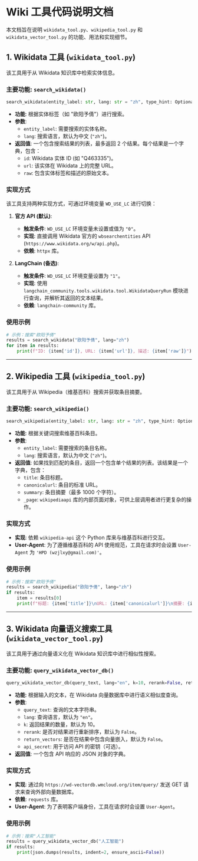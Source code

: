 # Wiki 工具代码说明文档

本文档旨在说明 `wikidata_tool.py`、`wikipedia_tool.py` 和 `wikidata_vector_tool.py` 的功能、用法和实现细节。

## 1. Wikidata 工具 (`wikidata_tool.py`)

该工具用于从 Wikidata 知识库中检索实体信息。

### 主要功能: `search_wikidata()`

```python
search_wikidata(entity_label: str, lang: str = "zh", type_hint: Optional[str] = None) -> List[Dict[str, Any]]
```

- **功能**: 根据实体标签（如 "欧阳予倩"）进行搜索。
- **参数**:
    - `entity_label`: 需要搜索的实体名称。
    - `lang`: 搜索语言，默认为中文 (`"zh"`)。
- **返回值**: 一个包含搜索结果的列表，最多返回 2 个结果。每个结果是一个字典，包含：
    - `id`: Wikidata 实体 ID (如 "Q463335")。
    - `url`: 该实体在 Wikidata 上的完整 URL。
    - `raw`: 包含实体标签和描述的原始文本。

### 实现方式

该工具支持两种实现方式，可通过环境变量 `WD_USE_LC` 进行切换：

1.  **官方 API (默认)**:
    - **触发条件**: `WD_USE_LC` 环境变量未设置或值为 `"0"`。
    - **实现**: 直接调用 Wikidata 官方的 `wbsearchentities` API (`https://www.wikidata.org/w/api.php`)。
    - **依赖**: `httpx` 库。

2.  **LangChain (备选)**:
    - **触发条件**: `WD_USE_LC` 环境变量设置为 `"1"`。
    - **实现**: 使用 `langchain_community.tools.wikidata.tool.WikidataQueryRun` 模块进行查询，并解析其返回的文本结果。
    - **依赖**: `langchain-community` 库。

### 使用示例

```python
# 示例：搜索"欧阳予倩"
results = search_wikidata("欧阳予倩", lang="zh")
for item in results:
    print(f"ID: {item['id']}, URL: {item['url']}, 描述: {item['raw']}")
```

---

## 2. Wikipedia 工具 (`wikipedia_tool.py`)

该工具用于从 Wikipedia（维基百科）搜索并获取条目摘要。

### 主要功能: `search_wikipedia()`

```python
search_wikipedia(entity_label: str, lang: str = "zh", type_hint: Optional[str] = None) -> List[Dict[str, Any]]
```

- **功能**: 根据关键词搜索维基百科条目。
- **参数**:
    - `entity_label`: 需要搜索的条目名称。
    - `lang`: 搜索语言，默认为中文 (`"zh"`)。
- **返回值**: 如果找到匹配的条目，返回一个包含单个结果的列表。该结果是一个字典，包含：
    - `title`: 条目标题。
    - `canonicalurl`: 条目的标准 URL。
    - `summary`: 条目摘要（最多 1000 个字符）。
    - `_page`: `wikipediaapi` 库的内部页面对象，可供上层调用者进行更复杂的操作。

### 实现方式

- **实现**: 依赖 `wikipedia-api` 这个 Python 库来与维基百科进行交互。
- **User-Agent**: 为了遵循维基百科的 API 使用规范，工具在请求时会设置 `User-Agent` 为 `'HPD (wzjlxy@gmail.com)'`。

### 使用示例

```python
# 示例：搜索"欧阳予倩"
results = search_wikipedia("欧阳予倩", lang="zh")
if results:
    item = results[0]
    print(f"标题: {item['title']}\nURL: {item['canonicalurl']}\n摘要: {item['summary']}")
```

---

## 3. Wikidata 向量语义搜索工具 (`wikidata_vector_tool.py`)

该工具用于通过向量语义化在 Wikidata 知识库中进行相似性搜索。

### 主要功能: `query_wikidata_vector_db()`

```python
query_wikidata_vector_db(query_text, lang="en", k=10, rerank=False, return_vectors=False, api_secret=None)
```

- **功能**: 根据输入的文本，在 Wikidata 向量数据库中进行语义相似度查询。
- **参数**:
    - `query_text`: 查询的文本字符串。
    - `lang`: 查询语言，默认为 `"en"`。
    - `k`: 返回结果的数量，默认为 10。
    - `rerank`: 是否对结果进行重新排序，默认为 `False`。
    - `return_vectors`: 是否在结果中包含向量嵌入，默认为 `False`。
    - `api_secret`: 用于访问 API 的密钥（可选）。
- **返回值**: 一个包含 API 响应的 JSON 对象的字典。

### 实现方式

- **实现**: 通过向 `https://wd-vectordb.wmcloud.org/item/query/` 发送 GET 请求来查询外部向量数据库。
- **依赖**: `requests` 库。
- **User-Agent**: 为了表明客户端身份，工具在请求时会设置 `User-Agent`。

### 使用示例

```python
# 示例：搜索"人工智能"
results = query_wikidata_vector_db("人工智能")
if results:
    print(json.dumps(results, indent=2, ensure_ascii=False))
```


